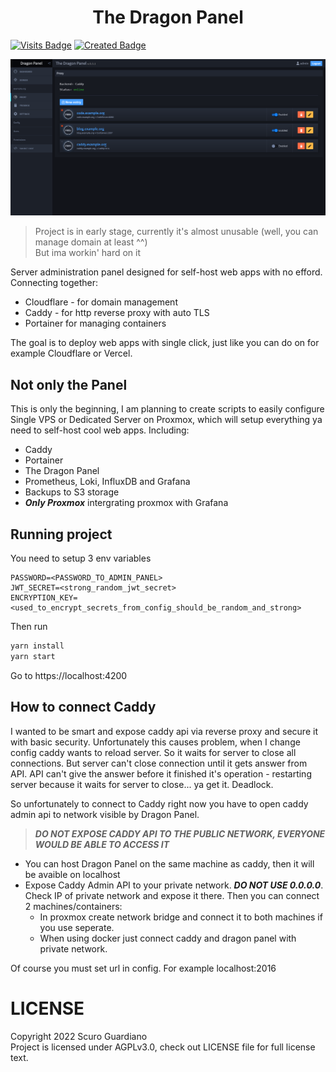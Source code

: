 <h1 align="center">The Dragon Panel</h1>

[![Visits Badge](https://badges.pufler.dev/visits/ScuroGuardiano/Holy-Grail)](https://badges.pufler.dev)
[![Created Badge](https://badges.pufler.dev/created/ScuroGuardiano/Holy-Grail)](https://badges.pufler.dev)

<p align="center"><img src="screens/dragonpanel.png" /></p>

> Project is in early stage, currently it's almost unusable (well, you can manage domain at least ^^)  
> But ima workin' hard on it

Server administration panel designed for self-host web apps with no efford.
Connecting together:
- Cloudflare - for domain management
- Caddy - for http reverse proxy with auto TLS
- Portainer for managing containers

The goal is to deploy web apps with single click, just like you can do on for example Cloudflare or Vercel.

## Not only the Panel
This is only the beginning, I am planning to create scripts to easily configure Single VPS or Dedicated Server on Proxmox, which will setup everything ya need to self-host cool web apps. Including:
- Caddy
- Portainer
- The Dragon Panel
- Prometheus, Loki, InfluxDB and Grafana
- Backups to S3 storage
- ***Only Proxmox*** intergrating proxmox with Grafana


## Running project
You need to setup 3 env variables
```env
PASSWORD=<PASSWORD_TO_ADMIN_PANEL>
JWT_SECRET=<strong_random_jwt_secret>
ENCRYPTION_KEY=<used_to_encrypt_secrets_from_config_should_be_random_and_strong>
```
Then run
```sh
yarn install
yarn start
```

Go to https://localhost:4200

## How to connect Caddy
I wanted to be smart and expose caddy api via reverse proxy and secure it with basic security.
Unfortunately this causes problem, when I change config caddy wants to reload server. So it waits for
server to close all connections. But server can't close connection until it gets answer from API.
API can't give the answer before it finished it's operation - restarting server because it waits for server to close... ya get it.
Deadlock.

So unfortunately to connect to Caddy right now you have to open caddy admin api to network visible by Dragon Panel.
> ***DO NOT EXPOSE CADDY API TO THE PUBLIC NETWORK, EVERYONE WOULD BE ABLE TO ACCESS IT***
* You can host Dragon Panel on the same machine as caddy, then it will be avaible on localhost
* Expose Caddy Admin API to your private network. ***DO NOT USE 0.0.0.0***. Check IP of private network and expose it there. Then you can connect 2 machines/containers:
    * In proxmox create network bridge and connect it to both machines if you use seperate.
    * When using docker just connect caddy and dragon panel with private network.

Of course you must set url in config. For example localhost:2016

# LICENSE
Copyright 2022 Scuro Guardiano  
Project is licensed under AGPLv3.0, check out LICENSE file for full license text.
